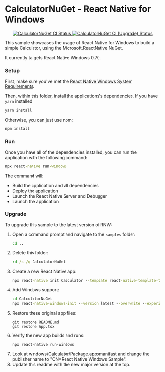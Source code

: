 # CalculatorNuGet - React Native for Windows

<p align="center">
  <a href="https://github.com/microsoft/react-native-windows-samples/actions?query=workflow%3A%22CalculatorNuGet+CI%22">
    <img src="https://github.com/microsoft/react-native-windows-samples/workflows/CalculatorNuGet%20CI/badge.svg" alt="CalculatorNuGet CI Status" />
  </a>
  <a href="https://github.com/microsoft/react-native-windows-samples/actions?query=workflow%3A%22CalculatorNuGet+CI+%28Upgrade%29%22">
    <img src="https://github.com/microsoft/react-native-windows-samples/workflows/CalculatorNuGet%20CI%20(Upgrade)/badge.svg" alt="CalculatorNuGet CI (Upgrade) Status" />
  </a>
</p>

This sample showcases the usage of React Native for Windows to build a simple Calculator, using the Microsoft.ReactNative NuGet.

It currently targets React Native Windows 0.70.

### Setup
First, make sure you've met the [React Native Windows System Requirements](https://microsoft.github.io/react-native-windows/docs/rnw-dependencies).

Then, within this folder, install the applications's dependencies. If you have `yarn` installed:

```cmd
yarn install
```

Otherwise, you can just use npm:

```cmd
npm install
```

### Run
Once you have all of the dependencies installed, you can run the application with the following command:

```cmd
npx react-native run-windows
```

The command will:
* Build the application and all dependencies
* Deploy the application
* Launch the React Native Server and Debugger
* Launch the application

### Upgrade
To upgrade this sample to the latest version of RNW:

1. Open a command prompt and navigate to the `samples` folder:
    ```cmd
    cd ..
    ```
2. Delete this folder:
    ```cmd
    rd /s /q CalculatorNuGet
    ```
3. Create a new React Native app:
    ```cmd
    npx react-native init Calculator --template react-native-template-typescript@latest --directory CalculatorNuGet
    ```
4. Add Windows support:
    ```cmd
    cd CalculatorNuGet
    npx react-native-windows-init --version latest --overwrite --experimentalNuGetDependency
    ```
5. Restore these original app files:
    ```
    git restore README.md
    git restore App.tsx
    ```
6. Verify the new app builds and runs:
    ```
    npx react-native run-windows
    ```
7. Look at windows/Calculator/Package.appxmanifast and change the publisher name to "CN=React Native Windows Sample".
8. Update this readme with the new major version at the top.
